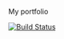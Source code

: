My portfolio

[![Build Status](https://travis-ci.org/prijindal/prijindal.github.io.svg?branch=development)](https://travis-ci.org/prijindal/prijindal.github.io)
